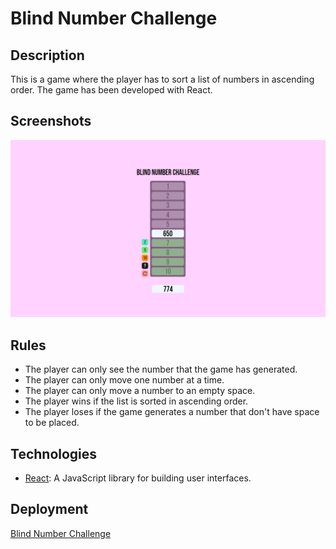 # Blind Number Challenge

## Description

This is a game where the player has to sort a list of numbers in ascending order. The game has been developed with React.

## Screenshots

![blind-number-challenge](./public/blind-number-challenge.png)

## Rules

-   The player can only see the number that the game has generated.
-   The player can only move one number at a time.
-   The player can only move a number to an empty space.
-   The player wins if the list is sorted in ascending order.
-   The player loses if the game generates a number that don't have space to be placed.

## Technologies

-   [React](https://reactjs.org/): A JavaScript library for building user interfaces.

## Deployment

[Blind Number Challenge](https://amv1909.github.io/blind-number-challenge/)
